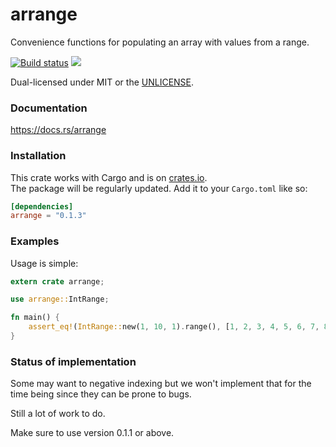 arrange
======
Convenience functions for populating an array with values from a range.

[![Build status](https://github.com/CryptoPatrick/arrange/workflows/ci/badge.svg)](https://github.com/CryptoPatrick/arrange/actions)
[![](http://meritbadge.herokuapp.com/arrange)](https://crates.io/crates/arrange)

Dual-licensed under MIT or the [UNLICENSE](http://unlicense.org).


### Documentation
https://docs.rs/arrange


### Installation

This crate works with Cargo and is on
[crates.io](https://crates.io/crates/arrange).  
The package will be regularly updated.
Add it to your `Cargo.toml` like so:

```toml
[dependencies]
arrange = "0.1.3"
```

### Examples

Usage is simple:

```rust
extern crate arrange;

use arrange::IntRange;

fn main() {
    assert_eq!(IntRange::new(1, 10, 1).range(), [1, 2, 3, 4, 5, 6, 7, 8, 9]);
}
```

### Status of implementation
Some may want to negative indexing but we won't implement that for the time
being since they can be prone to bugs.

Still a lot of work to do.

Make sure to use version 0.1.1 or above.